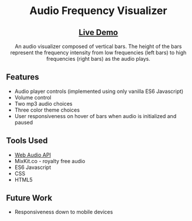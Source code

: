 <h1 align="center">Audio Frequency Visualizer</h1>
<h2 align="center"><a  href="https://chloe-trn.github.io/audio-frequency-visualizer/">Live Demo</a></h2>

<p align="center"> An audio visualizer composed of vertical bars. The height of the bars represent the frequency intensity from low frequencies (left bars) to high frequencies (right bars) as the audio plays. </p>

## Features 
* Audio player controls (implemented using only vanilla ES6 Javascript)
* Volume control
* Two mp3 audio choices
* Three color theme choices
* User responsiveness on hover of bars when audio is initialized and paused

## Tools Used
* <a href="https://developer.mozilla.org/en-US/docs/Web/API/Web_Audio_API">Web Audio API</a>
* MixKit.co - royalty free audio 
* ES6 Javascript
* CSS
* HTML5

## Future Work 
* Responsiveness down to mobile devices 
